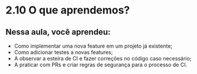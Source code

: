 # 2.10 O que aprendemos?

## Nessa aula, você aprendeu:

- Como implementar uma nova feature em um projeto já existente;
- Como adicionar testes a novas features;
- A observar a esteira de CI e fazer correções no código caso necessário;
- A praticar com PRs e criar regras de segurança para o processo de CI.